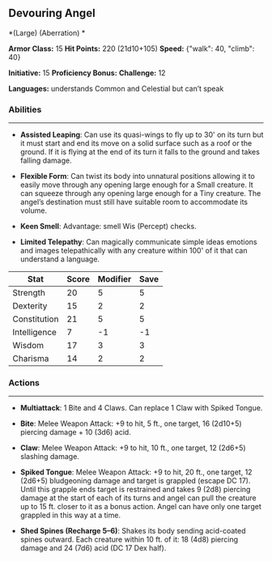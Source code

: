 ## Devouring Angel
*(Large) (Aberration) *

**Armor Class:** 15
**Hit Points:** 220 (21d10+105)
**Speed:** {"walk": 40, "climb": 40}

**Initiative:** 15
**Proficiency Bonus:**
**Challenge:** 12

**Languages:** understands Common and Celestial but can’t speak

### Abilities
 --- 
- **Assisted Leaping**: Can use its quasi-wings to fly up to 30' on its turn but it must start and end its move on a solid surface such as a roof or the ground. If it is flying at the end of its turn it falls to the ground and takes falling damage.

- **Flexible Form**: Can twist its body into unnatural positions allowing it to easily move through any opening large enough for a Small creature. It can squeeze through any opening large enough for a Tiny creature. The angel’s destination must still have suitable room to accommodate its volume.

- **Keen Smell**: Advantage: smell Wis (Percept) checks.

- **Limited Telepathy**: Can magically communicate simple ideas emotions and images telepathically with any creature within 100' of it that can understand a language.



| Stat | Score | Modifier | Save |
| ---- | ---- | ---- | ---- |
| Strength | 20 | 5 | 5 |
| Dexterity | 15 | 2 | 2 |
| Constitution | 21 | 5 | 5 |
| Intelligence | 7 | -1 | -1 |
| Wisdom | 17 | 3 | 3 |
| Charisma | 14 | 2 | 2 |

### Actions
 --- 
- **Multiattack**: 1 Bite and 4 Claws. Can replace 1 Claw with Spiked Tongue.

- **Bite**: Melee Weapon Attack: +9 to hit, 5 ft., one target, 16 (2d10+5) piercing damage + 10 (3d6) acid.

- **Claw**: Melee Weapon Attack: +9 to hit, 10 ft., one target, 12 (2d6+5) slashing damage.

- **Spiked Tongue**: Melee Weapon Attack: +9 to hit, 20 ft., one target, 12 (2d6+5) bludgeoning damage and target is grappled (escape DC 17). Until this grapple ends target is restrained and takes 9 (2d8) piercing damage at the start of each of its turns and angel can pull the creature up to 15 ft. closer to it as a bonus action. Angel can have only one target grappled in this way at a time.

- **Shed Spines (Recharge 5–6)**: Shakes its body sending acid-coated spines outward. Each creature within 10 ft. of it: 18 (4d8) piercing damage and 24 (7d6) acid (DC 17 Dex half).

